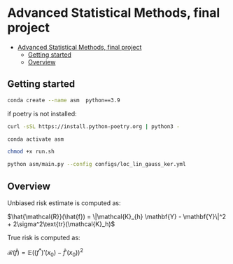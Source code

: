 # Advanced Statistical Methods, final project

- [Advanced Statistical Methods, final project](#advanced-statistical-methods-final-project)
  - [Getting started](#getting-started)
  - [Overview](#overview)
  

## Getting started

```bash
conda create --name asm  python==3.9
```

if poetry is not installed:

```bash
curl -sSL https://install.python-poetry.org | python3 -
```

```bash
conda activate asm
```

```bash
chmod +x run.sh
```

```bash
python asm/main.py --config configs/loc_lin_gauss_ker.yml
```

## Overview

Unbiased risk estimate is computed as:

$\hat{\mathcal{R}}(\hat{f}) = \|\mathcal{K}_{h} \mathbf{Y} - \mathbf{Y}\|^2 + 2\sigma^2\text{tr}(\mathcal{K}_h)$

True risk is computed as:

$\mathcal{R}(\hat{f}) = \mathbb{E}((f^*)'(x_0) - \hat{f}'(x_0))^2$